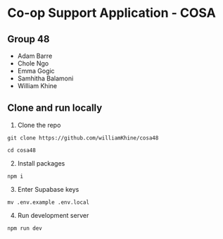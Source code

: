 # Co-op Support Application - COSA

## Group 48
- Adam Barre
- Chole Ngo
- Emma Gogic
- Samhitha Balamoni
- William Khine

## Clone and run locally

1. Clone the repo
```
git clone https://github.com/williamKhine/cosa48
```
```
cd cosa48
```

2. Install packages
```
npm i
```

3. Enter Supabase keys
```
mv .env.example .env.local
```

4. Run development server
```
npm run dev
```
